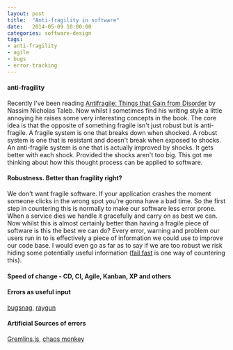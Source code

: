 ```yaml
---
layout: post
title:  "Anti-fragility in software"
date:   2014-05-09 10:00:00
categories: software-design
tags:
- anti-fragility
- agile
- bugs
- error-tracking
---
```


#### anti-fragility
Recently I've been reading [Antifragile: Things that Gain from Disorder][book-antifragile] by Nassim Nicholas Taleb.
Now whilst I sometimes find his writing style a little annoying he raises some very interesting concepts in the book.
The core idea is that the opposite of something fragile isn't just robust but is anti-fragile.
A fragile system is one that breaks down when shocked.
A robust system is one that is resistant and doesn't break when exposed to shocks.
An anti-fragile system is one that is actually improved by shocks. It gets better with each shock. Provided the shocks aren't too big.
This got me thinking about how this thought process can be applied to software.

#### Robustness. Better than fragility right?
We don't want fragile software. If your application crashes the moment someone clicks in the wrong spot you're gonna have a bad time.
So the first step in countering this is normally to make our software less error prone.
When a service dies we handle it gracefully and carry on as best we can.
Now whilst this is almost certainly better than having a fragile piece of software is this the best we can do?
Every error, warning and problem our users run in to is effectively a piece of information we could use to improve our code base.
I would even go as far as to say if we are too robust we risk hiding some potentially useful information ([fail fast][wiki-fail-fast] is one way of countering this).

#### Speed of change - CD, CI, Agile, Kanban, XP and others

#### Errors as useful input
[bugsnag][errors-bugsnag], [raygun][errors-raygun]

#### Artificial Sources of errors
[Gremlins.js][random-gemlins], [chaos monkey][random-chaosmonkey]

[book-antifragile]: http://www.amazon.co.uk/gp/product/0141038225/ref=as_li_qf_sp_asin_il_tl?ie=UTF8&camp=1634&creative=6738&creativeASIN=0141038225&linkCode=as2&tag=mesdebl03-21
[errors-bugsnag]: http://bugsnag.com
[errors-raygun]: http://raygun.io
[random-gemlins]: https://github.com/marmelab/gremlins.js
[random-chaosmonkey]: https://github.com/Netflix/SimianArmy
[wiki-fail-fast]: http://en.wikipedia.org/wiki/Fail-fast